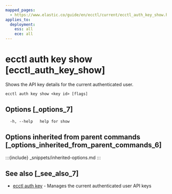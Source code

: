 ```yaml
---
mapped_pages:
  - https://www.elastic.co/guide/en/ecctl/current/ecctl_auth_key_show.html
applies_to:
  deployment:
    ess: all
    ece: all
---
```


# ecctl auth key show [ecctl_auth_key_show]

Shows the API key details for the current authenticated user.

```
ecctl auth key show <key id> [flags]
```


## Options [_options_7]

```
  -h, --help   help for show
```


## Options inherited from parent commands [_options_inherited_from_parent_commands_6]

:::{include} _snippets/inherited-options.md
:::


## See also [_see_also_7]

* [ecctl auth key](/reference/ecctl_auth_key.md)	 - Manages the current authenticated user API keys

